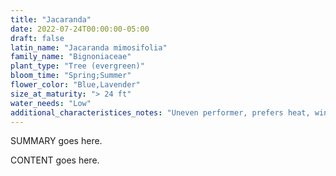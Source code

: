 ```yaml
---
title: "Jacaranda"
date: 2022-07-24T00:00:00-05:00
draft: false
latin_name: "Jacaranda mimosifolia"
family_name: "Bignoniaceae"
plant_type: "Tree (evergreen)"
bloom_time: "Spring;Summer"
flower_color: "Blue,Lavender"
size_at_maturity: "> 24 ft"
water_needs: "Low"
additional_characteristices_notes: "Uneven performer, prefers heat, wind protection, good drainage."
---
```


SUMMARY goes here.

<!--more-->

CONTENT goes here.